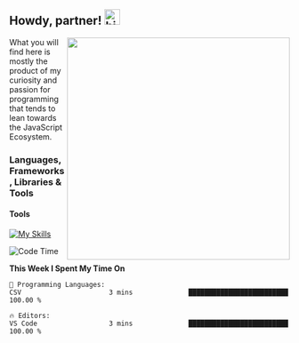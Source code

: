 

## Howdy, partner! <img src="https://user-images.githubusercontent.com/1303154/88677602-1635ba80-d120-11ea-84d8-d263ba5fc3c0.gif" width="28px" alt="hi">
<img src="https://raw.githubusercontent.com/gist/patevs/b007a0e98fb216438d4cbf559fac4166/raw/88f20c9d749d756be63f22b09f3c4ac570bc5101/programming.gif" min-width="200px" max-width="400px" width="400px" align="right">
<p> What you will find here is mostly the product of my curiosity and passion for programming that tends to lean towards the JavaScript Ecosystem. </p>

<!-- [![LinkedIn](https://img.shields.io/badge/LinkedIn-0077B5?style=for-the-badge&logo=linkedin&logoColor=white)](https://www.linkedin.com/in//) -->
<!-- [![Whatsapp](https://img.shields.io/badge/WhatsApp-25D366?style=for-the-badge&logo=whatsapp&logoColor=white)](https://api.whatsapp.com/send/?phone=) -->


### Languages, Frameworks, Libraries & Tools


#### Tools

[![My Skills](https://skillicons.dev/icons?i=dotnet,cs,azure,kubernetes,docker,python,angular,react,apollo,graphql&perline=5)](https://skillicons.dev)



<!--START_SECTION:waka-->
![Code Time](http://img.shields.io/badge/Code%20Time-522%20hrs%2042%20mins-blue)

**This Week I Spent My Time On** 

```text
💬 Programming Languages: 
CSV                      3 mins              █████████████████████████   100.00 % 

🔥 Editors: 
VS Code                  3 mins              █████████████████████████   100.00 % 
```


<!-- <p><img align="center" src="https://github-readme-streak-stats.herokuapp.com/?user=fabio-barros&" alt="fabio-barros" /></p> -->

<!--END_SECTION:waka-->
<!-- ![Harlok's WakaTime stats](https://github-readme-stats.vercel.app/api/wakatime?username=Xanduzinha63\&layout=compact) 


<p><img align="center" src="https://github-readme-stats.vercel.app/api/top-langs?username=fabio-barros&show_icons=true&locale=en&layout=compact" alt="fabio-barros" /></p> 


&nbsp;&nbsp;&nbsp;&nbsp;&nbsp;[![Readme Card](https://github-readme-stats.vercel.app/api/pin/?username=fabio-barros&repo=spacex-graphql)](https://github.com/fabio-barros/spacex-graphql)&nbsp;&nbsp;&nbsp;&nbsp;&nbsp;[![Readme Card](https://github-readme-stats.vercel.app/api/pin/?username=fabio-barros&repo=natural-event-tracker)](https://github.com/fabio-barros/natural-event-tracker) 
 -->
